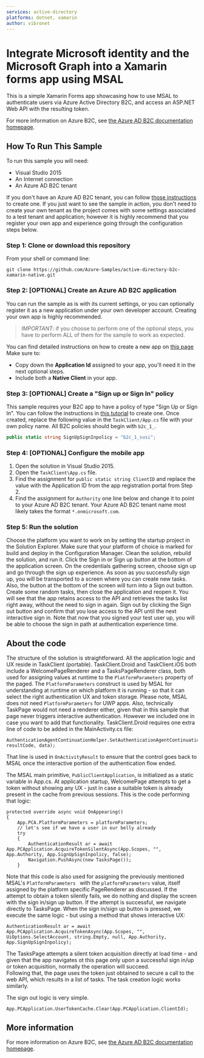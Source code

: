 ```yaml
---
services: active-directory
platforms: dotnet, xamarin
author: vibronet
---
```

# Integrate Microsoft identity and the Microsoft Graph into a Xamarin forms app using MSAL
This is a simple Xamarin Forms app showcasing how to use MSAL to authenticate users via Azure Active Directory B2C, and access an ASP.NET Web API with the resulting token.

For more information on Azure B2C, see [the Azure AD B2C documentation homepage](https://azure.microsoft.com/en-us/documentation/services/active-directory-b2c/).

## How To Run This Sample

To run this sample you will need:
- Visual Studio 2015
- An Internet connection
- An Azure AD B2C tenant

If you don't have an Azure AD B2C tenant, you can follow [those instructions](https://azure.microsoft.com/en-us/documentation/articles/active-directory-b2c-get-started/) to create one. 
If you just want to see the sample in action, you don't need to create your own tenant as the project comes with some settings associated to a test tenant and application; however it is highly recommend that you register your own app and experience going through the configuration steps below.   

### Step 1:  Clone or download this repository

From your shell or command line:

`git clone https://github.com/Azure-Samples/active-directory-b2c-xamarin-native.git`

### Step 2: [OPTIONAL] Create an Azure AD B2C application 

You can run the sample as is with its current settings, or you can optionally register it as a new application under your own developer account. Creating your own app is highly recommended.

> *IMPORTANT*: if you choose to perform one of the optional steps, you have to perform ALL of them for the sample to work as expected.

You can find detailed instructions on how to create a new app on [this page](https://azure.microsoft.com/en-us/documentation/articles/active-directory-b2c-app-registration/) Make sure to:

- Copy down the **Application Id** assigned to your app, you'll need it in the next optional steps.
- Include both a **Native Client** in your app.

### Step 3: [OPTIONAL] Create a "Sign up or Sign In" policy
This sample requires your B2C app to have a policy of type "Sign Up or Sign In".
You can follow the instructions in [this tutorial](https://azure.microsoft.com/en-us/documentation/articles/active-directory-b2c-reference-policies/#how-to-create-a-sign-up-policy) to create one.
Once created, replace the following value in the `TaskClient/App.cs` file with your own policy name.  All B2C policies should begin with `b2c_1_`.

```C#
public static string SignUpSignInpolicy = "b2c_1_susi";
```

### Step 4: [OPTIONAL] Configure the mobile app
1. Open the solution in Visual Studio 2015.
2. Open the `TaskClient\App.cs` file.
3. Find the assignment for `public static string ClientID` and replace the value with the Application ID from the app registration portal from Step 2.
4. Find the assignment for `Authority` one line below and change it to point to your Azure AD B2C tenant.  Your Azure AD B2C tenant name most likely takes the format `*.onmicrosoft.com`.  

### Step 5:  Run the solution

Choose the platform you want to work on by setting the startup project in the Solution Explorer. Make sure that your platform of choice is marked for build and deploy in the Configuration Manager.
Clean the solution, rebuild the solution, and run it.
Click the Sign in or Sign up button at the bottom of the application screen. On the credentials gathering screen, choose sign up and go through the sign up experience. 
As soon as you successfully sign up, you will be transported to a screen where you can create new tasks. Also, the button at the bottom of the screen will turn into a Sign out button. 
Create some random tasks, then close the application and reopen it. You will see that the app retains access to the API and retrieves the tasks list right away, without the need to sign in again.
Sign out by clicking the Sign out button and confirm that you lose access to the API until the next interactive sign in. Note that now that you signed your test user up, you will be able to choose the sign in path at authentication experience time.

## About the code
The structure of the solution is straightforward. All the application logic and UX reside in TaskClient (portable).
TaskClient.Droid and TaskClient.iOS both include a WelcomePageRenderer and a TasksPageRenderer class, both used for assigning values at runtime to the `PlatformParameters` property of the paged. The `PlatformParameters` construct is used by MSAL for understanding at runtime on which platform it is running  - so that it can select the right authentication UX and token storage. Please note, MSAL does not need `PlatformParameters` for UWP apps. Also, technically TaskPage would not need a renderer either, given that in this sample that page never triggers interactive authentication. However we included one in case you want to add that functionality.
TaskClient.Droid requires one extra line of code to be added in the MainActivity.cs file:

```
AuthenticationAgentContinuationHelper.SetAuthenticationAgentContinuationEventArgs(requestCode, resultCode, data);

```
That line is used in `OnActivityResult` to ensure that the control goes back to MSAL once the interactive portion of the authentication flow ended.

The MSAL main primitive, `PublicClientApplication`, is initialized as a static variable in App.cs.
At application startup, WelcomePage attempts to get a token without showing any UX - just in case a suitable token is already present in the cache from previous sessions. This is the code performing that logic:
```
protected override async void OnAppearing()
{
    App.PCA.PlatformParameters = platformParameters;
    // let's see if we have a user in our belly already
    try
    {
        AuthenticationResult ar = await App.PCApplication.AcquireTokenSilentAsync(App.Scopes, "", App.Authority, App.SignUpSignInpolicy, false);
        Navigation.PushAsync(new TasksPage());
    }
```
Note that this code is also used for assigning the previously mentioned MSAL's `PlatformParameters ` with the `platformParameters` value, itself assigned by the platform specific PageRenderer as discussed. 
If the attempt to obtain a token silently fails, we do nothing and display the screen with the sign in/sign up button. If the attempt is successful, we navigate directly to TasksPage.
When the sign in/sign up button is pressed, we execute the same logic - but using a method that shows interactive UX:

```
AuthenticationResult ar = await App.PCApplication.AcquireTokenAsync(App.Scopes, "", UiOptions.SelectAccount, string.Empty, null, App.Authority, App.SignUpSignInpolicy);
```

The TasksPage attempts a silent token acquisition directly at load time - and given that the app navigates ot this page only upon a successful sign in/up or token acquisition, normally the operation will succeed.  
Following that, the page uses the token just obtained to secure a call to the web API, which results in a list of tasks.
The task creation logic works similarly.

The sign out logic is very simple.                
```
App.PCApplication.UserTokenCache.Clear(App.PCApplication.ClientId);
```

## More information
For more information on Azure B2C, see [the Azure AD B2C documentation homepage](https://azure.microsoft.com/en-us/documentation/services/active-directory-b2c/).
